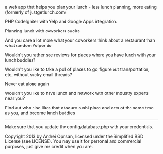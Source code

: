 a web app that helps you plan your lunch - less lunch planning, more eating (formerly of justgetlunch.com)

PHP CodeIgniter with Yelp and Google Apps integration.

Planning lunch with coworkers sucks

And you care a lot more what your coworkers think about a restaurant than what random Yelper do

Wouldn't you rather see reviews for places where you have lunch with your lunch buddies?

Wouldn't you like to take a poll of places to go, figure out transportation, etc, without sucky email threads?

Never eat alone again

Wouldn't you like to have lunch and network with other industry experts near you?

Find out who else likes that obscure sushi place and eats at the same time as you, and become lunch buddies

---

Make sure that you update the config/database.php with your credentials.

Copyright 2013 by Andrei Oprisan, licensed under the Simplified BSD License (see LICENSE). 
You may use it for personal and commercial purposes, just give me credit when you are.
